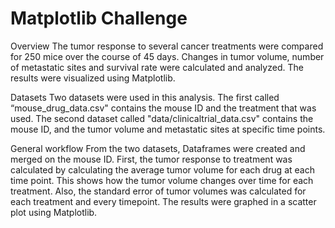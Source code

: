 # Matplotlib Challenge
Overview
The tumor response to several cancer treatments were compared for 250 mice over the course of 45 days. Changes in tumor volume, number of metastatic sites and survival rate were calculated and analyzed. The results were visualized using Matplotlib.

Datasets
Two datasets were used in this analysis. The first called “mouse_drug_data.csv" contains the mouse ID and the treatment that was used. The second dataset called "data/clinicaltrial_data.csv" contains the mouse ID, and the tumor volume and metastatic sites at specific time points. 

General workflow
From the two datasets, Dataframes were created and merged on the mouse ID. First, the tumor response to treatment was calculated by calculating the average tumor volume for each drug at each time point. This shows how the tumor volume changes over time for each treatment. Also, the standard error of tumor volumes was calculated for each treatment and every timepoint. The results were graphed in a scatter plot using Matplotlib. 


